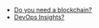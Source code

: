 * [Do you need a blockchain?](http://eprint.iacr.org/2017/375.pdf)
* [DevOps Insights?](https://dev-console.stage1.bluemix.net/devops/insights/public/#!/featured)

